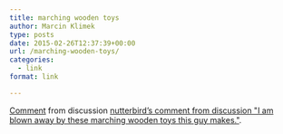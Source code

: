 ```yaml
---
title: marching wooden toys
author: Marcin Klimek
type: posts
date: 2015-02-26T12:37:39+00:00
url: /marching-wooden-toys/
categories:
  - link
format: link

---
```

<div class="reddit-embed" data-embed-media="www.redditmedia.com" data-embed-parent="false" data-embed-live="false" data-embed-uuid="df2655cc-6e4d-11e8-b338-0e0b8f73e5b4" data-embed-created="2018-06-12T14:35:37.016115+00:00">
  <a href="https://www.reddit.com/r/videos/comments/2tjavo/i_am_blown_away_by_these_marching_wooden_toys/cnzxwbw/">Comment</a> from discussion <a href="https://www.reddit.com/r/videos/comments/2tjavo/i_am_blown_away_by_these_marching_wooden_toys/">nutterbird&#8217;s comment from discussion "I am blown away by these marching wooden toys this guy makes."</a>.
</div>
